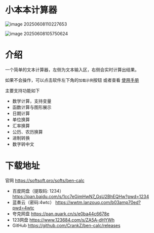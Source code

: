 # 小本本计算器

![image 20250608110227653](https://s21.ax1x.com/2025/06/08/pVijcGT.png)

![image 20250608105750624](https://s21.ax1x.com/2025/06/08/pVij6iV.png)

# 介绍

一个简单的文本计算器，左侧为文本输入区，右侧会实时计算出结果。

如果不会操作，可以点击软件左下角的`加载示例`按钮 或者查看 [使用手册](https://softsoft.pro/softs/ben-calc/?tab=wiki )

主要支持功能如下

- 数学计算，支持变量
- 函数计算与图形展示
- 日期计算
- 单位换算
- 汇率换算
- 公历、农历换算
- 进制转换
- 数字转中文

# 下载地址

官网 https://softsoft.pro/softs/ben-calc

- 百度网盘（提取码: 1234） https://pan.baidu.com/s/1cc7eGjmHwN7_GsU2BhEQHw?pwd=1234
- 蓝奏云（密码:4wtc） https://wwtm.lanzouq.com/b03amp70ed?pwd=4wtc
- 夸克网盘 https://pan.quark.cn/s/e0ba44c6678e
- 123网盘 https://www.123684.com/s/ZA5A-dHYWh
- GitHub https://github.com/CrankZ/ben-calc/releases
